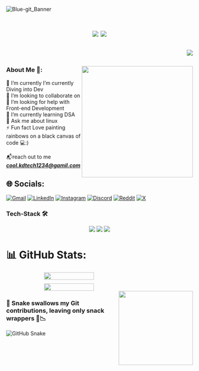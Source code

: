 ![Blue-git_Banner](https://github.com/user-attachments/assets/ce1c196f-91e2-4ea5-bdb0-18b4dcc58e8b)
<!--![image](https://github.com/Kane-dylan/Kane-dylan/assets/139806450/0f4b59c0-3581-496e-bb97-7f67c32a070a)-->


<h1 align="center">
    <img src="https://readme-typing-svg.herokuapp.com/?font=Righteous&size=35&color=8fd19e&center=true&vCenter=true&width=500&height=70&duration=3000&pause=500&lines=Hey+Coders!+👨🏽‍💻;+I'm+Kiran+Das!;+Let's+talk+in+zeroes+and+ones!;" />

<img src="https://user-images.githubusercontent.com/74038190/212284100-561aa473-3905-4a80-b561-0d28506553ee.gif">


<div align="right">
    
[![](https://visitcount.itsvg.in/api?id=Kane-dylan&icon=0&color=0)](https://visitcount.itsvg.in)
</div>


<!--<div align="right">
<img align="right"  height="200" src="https://github.com/user-attachments/assets/9a6adeeb-287e-477f-881d-c106107aa811"  />
</div> -->
<!-- <img align="right"  height="200" src="https://github.com/Kane-dylan/Kane-dylan/assets/139806450/248d0142-5abb-4d84-bba3-38328fc87fda"  /> -->

<img align= "right" height= "300" src="https://github.com/user-attachments/assets/64bb1e62-fd04-45f7-a6cf-5f1f3b0e1330" />




<h3 align="left">About Me 🙂:</h3>

🤿 I’m currently I’m currently Diving into Dev<br>
👯 I’m looking to collaborate on<br>
🤝 I’m looking for help with Front-end Development<br>
🌱 I’m currently learning DSA<br>
💬 Ask me about linux<br>
⚡ Fun fact Love painting rainbows on a black canvas of code 💻:)


<!-- <img src="https://user-images.githubusercontent.com/74038190/212284100-561aa473-3905-4a80-b561-0d28506553ee.gif"> -->

📬reach out to me ***cool.kdtech1234@gamil.com***

## 🌐 Socials:
[![Gmail](https://img.shields.io/badge/Gmail-D14836.svg?logo=gmail&logoColor=white)](mailto:cool.kdtech1234@gamil.com)
[![LinkedIn](https://img.shields.io/badge/LinkedIn-%230077B5.svg?logo=linkedin&logoColor=white)](https://linkedin.com/in/-kiran-das) 
[![Instagram](https://img.shields.io/badge/Instagram-%23E4405F.svg?logo=Instagram&logoColor=white)](https://instagram.com/here_is_kiran__) 
[![Discord](https://img.shields.io/badge/Discord-%237289DA.svg?logo=discord&logoColor=white)](https://discord.gg/kiran_das0) 
[![Reddit](https://img.shields.io/badge/Reddit-%23FF4500.svg?logo=Reddit&logoColor=white)](https://reddit.com/user/No-Dot-gg) 
[![X](https://img.shields.io/badge/X-black.svg?logo=X&logoColor=white)](https://x.com/kiran_das05) 


### Tech-Stack 🛠️

<div align="center">
    <img src="https://skillicons.dev/icons?i=c,cpp,python,js,html,css,bootstrap,tailwind,mui,react,nodejs,md" />
    <img src="https://skillicons.dev/icons?i=git,github,gitlab,vite,vercel,netlify,firebase,mongodb,mysql" />
    <img src="https://skillicons.dev/icons?i=bash,powershell,vim,neovim,sublime,vscode,replit,figma,linux,gcp" /><br>
</div>


<!--  <p align="left">
   <a href="https://www.cprogramming.com/" target="_blank" rel="noreferrer"> 
    <img src="https://raw.githubusercontent.com/devicons/devicon/master/icons/c/c-original.svg" alt="c" width="40" height="40"/> </a> <a href="https://www.w3schools.com/css/" target="_blank" rel="noreferrer"> <img src="https://raw.githubusercontent.com/devicons/devicon/master/icons/css3/css3-original-wordmark.svg" alt="css3" width="40" height="40"/> </a> <a href="https://www.figma.com/" target="_blank" rel="noreferrer"> 
      <img src="https://www.vectorlogo.zone/logos/figma/figma-icon.svg" alt="figma" width="40" height="40"/> </a> <a href="https://cloud.google.com" target="_blank" rel="noreferrer"> 
        <img src="https://www.vectorlogo.zone/logos/google_cloud/google_cloud-icon.svg" alt="gcp" width="40" height="40"/> </a> <a href="https://git-scm.com/" target="_blank" rel="noreferrer"> 
          <img src="https://www.vectorlogo.zone/logos/git-scm/git-scm-icon.svg" alt="git" width="40" height="40"/> </a> <a href="https://www.w3.org/html/" target="_blank" rel="noreferrer"> <img src="https://raw.githubusercontent.com/devicons/devicon/master/icons/html5/html5-original-wordmark.svg" alt="html5" width="40" height="40"/> </a> <a href="https://www.mathworks.com/" target="_blank" rel="noreferrer"> 
            <img src="https://upload.wikimedia.org/wikipedia/commons/2/21/Matlab_Logo.png" alt="matlab" width="40" height="40"/> </a> <a href="https://www.python.org" target="_blank" rel="noreferrer"> <img src="https://raw.githubusercontent.com/devicons/devicon/master/icons/python/python-original.svg" alt="python" width="40" height="40"/> </a>  
  <img src="https://cdn.jsdelivr.net/gh/devicons/devicon/icons/python/python-original.svg" height="30" alt="python logo"  />
  <img width="12" /> 
  <img src="https://cdn.jsdelivr.net/gh/devicons/devicon/icons/c/c-original.svg" height="30" alt="c logo"  />
  <img width="12" />
  <img src="https://cdn.jsdelivr.net/gh/devicons/devicon/icons/vscode/vscode-original.svg" height="30" alt="vscode logo"  />
  <img width="12" />
  <img src="https://cdn.jsdelivr.net/gh/devicons/devicon/icons/html5/html5-original.svg" height="30" alt="html5 logo"  />
  <img width="12" />
  <img src="https://cdn.jsdelivr.net/gh/devicons/devicon/icons/css3/css3-original.svg" height="30" alt="css3 logo"  />
  <img width="12" />
  <img src="https://cdn.jsdelivr.net/gh/devicons/devicon/icons/git/git-original.svg" height="30" alt="git logo"  />
  <img width="12" />
  <img src="https://cdn.jsdelivr.net/gh/devicons/devicon/icons/figma/figma-original.svg" height="30" alt="figma logo"  />
  <img width="12" />
  <img src="https://cdn.jsdelivr.net/gh/devicons/devicon/icons/googlecloud/googlecloud-original.svg" height="30" alt="googlecloud"  />
  <img width="12" />
  <img src="https://cdn.jsdelivr.net/gh/devicons/devicon/icons/matlab/matlab-original.svg" height="30" alt="matlab"  />
  <img width="12" />
  
</p>  -->
# 📊 GitHub Stats:
<div style="display: flex; flex-direction: row; gap: 10px; flex-wrap: wrap; justify-content: center;">
  <img src="https://github-readme-stats.vercel.app/api?username=Kane-dylan&theme=transparent&hide_border=true&include_all_commits=false&count_private=true&title_color=8fd19e&icon_color=2ea44f&text_color=2ea44f&text_bold=true" style="width: 45%; min-width: 300px; max-width: 400px;" />
<img class="green-flame" src="https://github-readme-streak-stats.herokuapp.com/?user=Kane-dylan&theme=transparent&hide_border=true&stroke=2ea44f&ring=2ea44f&fire=32cd32&currStreakNum=8fd19e&sideNums=8fd19e&currStreakLabel=8fd19e&sideLabels=8fd19e&dates=2ea44f" style="width: 45%; min-width: 300px; max-width: 400px;" />
</div>

<img align="right"  height="200" src="https://github.com/Kane-dylan/Kane-dylan/assets/139806450/8fc8558b-3a5f-45c8-a303-30fef20f50b1"  />
<!--![](https://github-readme-stats.vercel.app/api/top-langs/?username=Kane-dylan&theme=transparent&hide_border=true&include_all_commits=false&count_private=true&layout=compact)-->


### 🐍 Snake swallows my Git contributions, leaving only snack wrappers 🧃📉 
<picture>
  <source media="(prefers-color-scheme: dark)" srcset="https://raw.githubusercontent.com/Kane-dylan/Kane-dylan/output/github-contribution-grid-snake-dark.svg">
  <source media="(prefers-color-scheme: light)" srcset="https://raw.githubusercontent.com/Kane-dylan/Kane-dylan/output/github-contribution-grid-snake.svg">
  <img alt="GitHub Snake" src="https://raw.githubusercontent.com/Kane-dylan/Kane-dylan/output/github-contribution-grid-snake.svg">
</picture>

